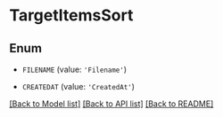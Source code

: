 # TargetItemsSort


## Enum

* `FILENAME` (value: `'Filename'`)

* `CREATEDAT` (value: `'CreatedAt'`)

[[Back to Model list]](../README.md#documentation-for-models) [[Back to API list]](../README.md#documentation-for-api-endpoints) [[Back to README]](../README.md)


